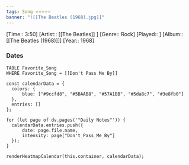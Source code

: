 ```yaml
---
tags: Song ⭐⭐⭐⭐⭐ 
banner: "![[The Beatles (1968).jpg]]"
---
```

[Time:: 3:50]
[Artist:: [[The Beatles]] ]
[Genre:: Rock]
[Played:: ]
[Album:: [[The Beatles (1968)]]]
[Year:: 1968]
### Dates
````dataview
TABLE Favorite_Song
WHERE Favorite_Song = [[Don't Pass Me By]]
````
  ```dataviewjs
const calendarData = { 
	colors: { 
		blue: ["#9ccfd8", "#5BAAB8", "#57A1BB", "#5da8c7", "#3e8fb0"] 
	}, 
	entries: [] 
}; 

for (let page of dv.pages('"Daily Notes"')) { 
	calendarData.entries.push({ 
		date: page.file.name, 
		intensity: page["Don't_Pass_Me_By"]
	}); 
} 

renderHeatmapCalendar(this.container, calendarData);
```

